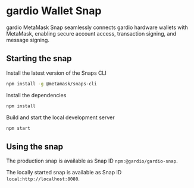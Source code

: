 # gardio Wallet Snap

gardio MetaMask Snap seamlessly connects gardio hardware wallets with MetaMask, enabling secure account access, transaction signing, and message signing.

## Starting the snap

Install the latest version of the Snaps CLI

```bash
npm install -g @metamask/snaps-cli
```

Install the dependencies

```bash
npm install
```

Build and start the local development server

```bash
npm start
```

## Using the snap

The production snap is available as Snap ID `npm:@gardio/gardio-snap`.

The locally started snap is available as Snap ID `local:http://localhost:8080`.

